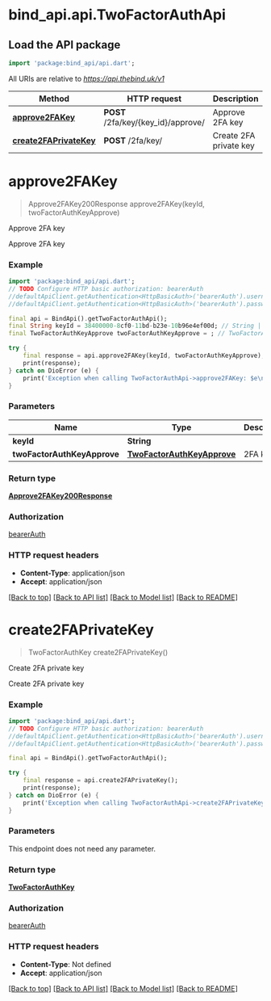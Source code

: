 # bind_api.api.TwoFactorAuthApi

## Load the API package
```dart
import 'package:bind_api/api.dart';
```

All URIs are relative to *https://api.thebind.uk/v1*

Method | HTTP request | Description
------------- | ------------- | -------------
[**approve2FAKey**](TwoFactorAuthApi.md#approve2fakey) | **POST** /2fa/key/{key_id}/approve/ | Approve 2FA key
[**create2FAPrivateKey**](TwoFactorAuthApi.md#create2faprivatekey) | **POST** /2fa/key/ | Create 2FA private key


# **approve2FAKey**
> Approve2FAKey200Response approve2FAKey(keyId, twoFactorAuthKeyApprove)

Approve 2FA key

Approve 2FA key

### Example
```dart
import 'package:bind_api/api.dart';
// TODO Configure HTTP basic authorization: bearerAuth
//defaultApiClient.getAuthentication<HttpBasicAuth>('bearerAuth').username = 'YOUR_USERNAME'
//defaultApiClient.getAuthentication<HttpBasicAuth>('bearerAuth').password = 'YOUR_PASSWORD';

final api = BindApi().getTwoFactorAuthApi();
final String keyId = 38400000-8cf0-11bd-b23e-10b96e4ef00d; // String | 
final TwoFactorAuthKeyApprove twoFactorAuthKeyApprove = ; // TwoFactorAuthKeyApprove | 2FA key

try {
    final response = api.approve2FAKey(keyId, twoFactorAuthKeyApprove);
    print(response);
} catch on DioError (e) {
    print('Exception when calling TwoFactorAuthApi->approve2FAKey: $e\n');
}
```

### Parameters

Name | Type | Description  | Notes
------------- | ------------- | ------------- | -------------
 **keyId** | **String**|  | 
 **twoFactorAuthKeyApprove** | [**TwoFactorAuthKeyApprove**](TwoFactorAuthKeyApprove.md)| 2FA key | 

### Return type

[**Approve2FAKey200Response**](Approve2FAKey200Response.md)

### Authorization

[bearerAuth](../README.md#bearerAuth)

### HTTP request headers

 - **Content-Type**: application/json
 - **Accept**: application/json

[[Back to top]](#) [[Back to API list]](../README.md#documentation-for-api-endpoints) [[Back to Model list]](../README.md#documentation-for-models) [[Back to README]](../README.md)

# **create2FAPrivateKey**
> TwoFactorAuthKey create2FAPrivateKey()

Create 2FA private key

Create 2FA private key

### Example
```dart
import 'package:bind_api/api.dart';
// TODO Configure HTTP basic authorization: bearerAuth
//defaultApiClient.getAuthentication<HttpBasicAuth>('bearerAuth').username = 'YOUR_USERNAME'
//defaultApiClient.getAuthentication<HttpBasicAuth>('bearerAuth').password = 'YOUR_PASSWORD';

final api = BindApi().getTwoFactorAuthApi();

try {
    final response = api.create2FAPrivateKey();
    print(response);
} catch on DioError (e) {
    print('Exception when calling TwoFactorAuthApi->create2FAPrivateKey: $e\n');
}
```

### Parameters
This endpoint does not need any parameter.

### Return type

[**TwoFactorAuthKey**](TwoFactorAuthKey.md)

### Authorization

[bearerAuth](../README.md#bearerAuth)

### HTTP request headers

 - **Content-Type**: Not defined
 - **Accept**: application/json

[[Back to top]](#) [[Back to API list]](../README.md#documentation-for-api-endpoints) [[Back to Model list]](../README.md#documentation-for-models) [[Back to README]](../README.md)

